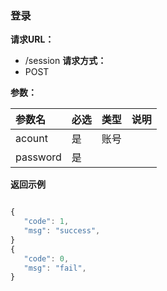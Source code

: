 
### 登录

**请求URL：**
- /session
**请求方式：**
- POST

**参数：**

|参数名|必选|类型|说明|
|:----    |:---|:----- |-----   |
|acount |是  | 账号   |
|password |是  | |

**返回示例**

 ```js
 
 {
    "code": 1,
    "msg": "success",
 }
 {
    "code": 0,
    "msg": "fail",
 }
 ```

